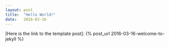 ```yaml
---
layout: post
title:  "Hello World!"
date:   2016-03-16
---
```


[Here is the link to the template post]: {% post_url 2016-03-16-welcome-to-jekyll %}
